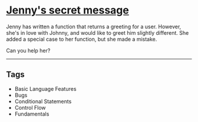# [Jenny's secret message](https://www.codewars.com/kata/55225023e1be1ec8bc000390)

Jenny has written a function that returns a greeting for a user. However, she's in love with Johnny, and would like to greet him slightly different. She added a special case to her function, but she made a mistake.

Can you help her?

---

## Tags

- Basic Language Features
- Bugs
- Conditional Statements
- Control Flow
- Fundamentals
